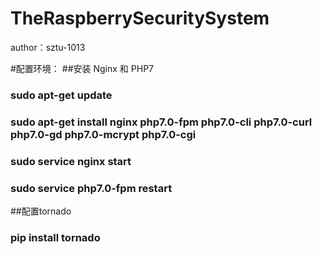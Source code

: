 TheRaspberrySecuritySystem
===================================



author：sztu-1013



#配置环境：
##安装 Nginx 和 PHP7
###		sudo apt-get update
###		sudo apt-get install nginx php7.0-fpm php7.0-cli php7.0-curl php7.0-gd php7.0-mcrypt php7.0-cgi
###		sudo service nginx start
###		sudo service php7.0-fpm restart


##配置tornado
###		pip install tornado